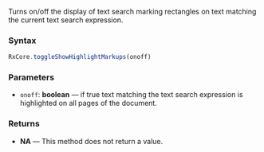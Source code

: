 Turns on/off the display of text search marking rectangles on text matching the current text search expression.


### Syntax

```typescript
RxCore.toggleShowHighlightMarkups(onoff)
```

### Parameters

- `onoff`: **boolean** — if true text matching the text search expression is highlighted on all pages of the document.

### Returns

- **NA** — This method does not return a value.